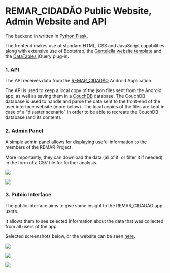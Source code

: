 # REMAR_CIDADÃO Public Website, Admin Website and API

The backend in written in [Python Flask](https://flask.palletsprojects.com/en/1.1.x/).

The frontend makes use of standard HTML, CSS and JavaScript capabilities along with extensive use of Bootstrap, 
the [Gentelella website template](https://github.com/afourmy/flask-gentelella) and the [DataTables](https://www.datatables.net) jQuery plug-in.

### 1. API

The API receives data from the [REMAR_CIDADÃO](https://github.com/musevarg/REMAR-android-app) Android Application.

The API is used to keep a local copy of the json files sent from the Android app, as well as saving them in a [CouchDB](https://couchdb.apache.org) database.
The CouchDB database is used to handle and parse the data sent to the front-end of the user interface website (more below). The local copies of the files are kept in case of a
"disaster scenario" in order to be able to recreate the CouchDB database (and its content).

### 2. Admin Panel

A simple admin panel allows for displaying useful information to the members of the REMAR Project.

More importantly, they can download the data (all of it, or filter it if needed) in the form of a CSV file for further analysis.

![](https://raw.githubusercontent.com/musevarg/REMAR-web-ui-and-API/master/images/web-scr4.PNG)

![](https://raw.githubusercontent.com/musevarg/REMAR-web-ui-and-API/master/images/web-scr5.PNG)

### 3. Public Interface

The public interface aims to give some insight to the REMAR_CIDADÃO app users.

It allows them to see selected information about the data that was collected from all users of the app.

Selected screenshots below, or the website can be seen [here](http://crabdata.napier.ac.uk).

![](https://raw.githubusercontent.com/musevarg/REMAR-web-ui-and-API/master/images/web-scr1.PNG)

![](https://raw.githubusercontent.com/musevarg/REMAR-web-ui-and-API/master/images/web-scr2.PNG)

![](https://raw.githubusercontent.com/musevarg/REMAR-web-ui-and-API/master/images/web-scr3.PNG)
